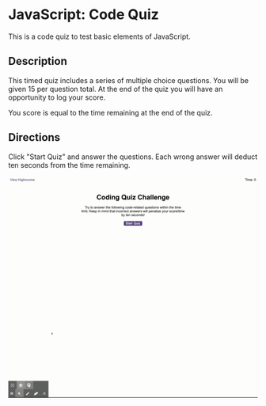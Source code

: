 # JavaScript: Code Quiz

This is a code quiz to test basic elements of JavaScript.

## Description

This timed quiz includes a series of multiple choice questions.  You will be given 15 per question total.  At the end of the quiz you will have an opportunity to log your score.

You score is equal to the time remaining at the end of the quiz.

## Directions

Click "Start Quiz" and answer the questions.  Each wrong answer will deduct ten seconds from the time remaining.


![code quiz](Assets/CodingQuiz.gif)

